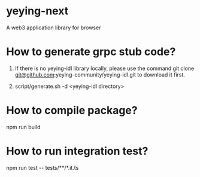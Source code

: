 # yeying-next
A web3 application library for browser

# How to generate grpc stub code?
1. If there is no yeying-idl library locally, please use the command git clone git@github.com:yeying-community/yeying-idl.git to download it first.

2. script/generate.sh -d \<yeying-idl directory\>

# How to compile package?
npm run build

# How to run integration test?
npm run test -- tests/**/*.it.ts


